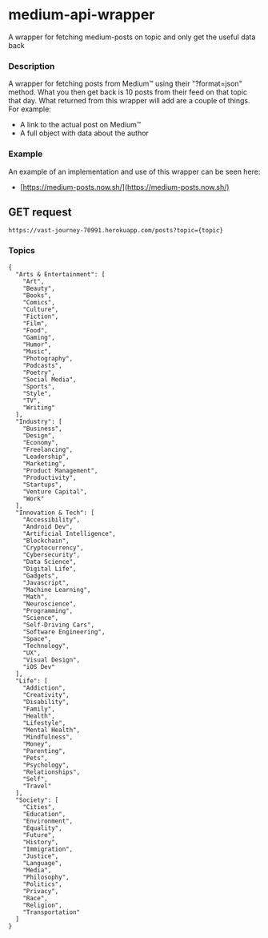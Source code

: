 # medium-api-wrapper
A wrapper for fetching medium-posts on topic and only get the useful data back

### Description
A wrapper for fetching posts from Medium™ using their "?format=json" method. What you then get back is 10 posts from their feed on that topic that day. What returned from this wrapper will add are a couple of things. For example:

- A link to the actual post on Medium™
- A full object with data about the author

### Example

An example of an implementation and use of this wrapper can be seen here:

- [https://medium-posts.now.sh/](https://medium-posts.now.sh/)

## GET request

    https://vast-journey-70991.herokuapp.com/posts?topic={topic}
    
### Topics

```
{
  "Arts & Entertainment": [
    "Art",
    "Beauty",
    "Books",
    "Comics",
    "Culture",
    "Fiction",
    "Film",
    "Food",
    "Gaming",
    "Humor",
    "Music",
    "Photography",
    "Podcasts",
    "Poetry",
    "Social Media",
    "Sports",
    "Style",
    "TV",
    "Writing"
  ],
  "Industry": [
    "Business",
    "Design",
    "Economy",
    "Freelancing",
    "Leadership",
    "Marketing",
    "Product Management",
    "Productivity",
    "Startups",
    "Venture Capital",
    "Work"
  ],
  "Innovation & Tech": [
    "Accessibility",
    "Android Dev",
    "Artificial Intelligence",
    "Blockchain",
    "Cryptocurrency",
    "Cybersecurity",
    "Data Science",
    "Digital Life",
    "Gadgets",
    "Javascript",
    "Machine Learning",
    "Math",
    "Neuroscience",
    "Programming",
    "Science",
    "Self-Driving Cars",
    "Software Engineering",
    "Space",
    "Technology",
    "UX",
    "Visual Design",
    "iOS Dev"
  ],
  "Life": [
    "Addiction",
    "Creativity",
    "Disability",
    "Family",
    "Health",
    "Lifestyle",
    "Mental Health",
    "Mindfulness",
    "Money",
    "Parenting",
    "Pets",
    "Psychology",
    "Relationships",
    "Self",
    "Travel"
  ],
  "Society": [
    "Cities",
    "Education",
    "Environment",
    "Equality",
    "Future",
    "History",
    "Immigration",
    "Justice",
    "Language",
    "Media",
    "Philosophy",
    "Politics",
    "Privacy",
    "Race",
    "Religion",
    "Transportation"
  ]
}

```
